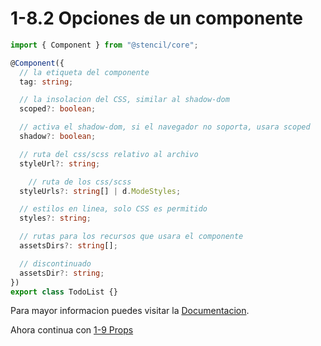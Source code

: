 # 1-8.2 Opciones de un componente

```typescript
import { Component } from "@stencil/core";

@Component({
  // la etiqueta del componente
  tag: string;

  // la insolacion del CSS, similar al shadow-dom
  scoped?: boolean;

  // activa el shadow-dom, si el navegador no soporta, usara scoped
  shadow?: boolean;

  // ruta del css/scss relativo al archivo
  styleUrl?: string;

    // ruta de los css/scss
  styleUrls?: string[] | d.ModeStyles;

  // estilos en linea, solo CSS es permitido
  styles?: string;

  // rutas para los recursos que usara el componente
  assetsDirs?: string[];

  // discontinuado
  assetsDir?: string;
})
export class TodoList {}
```

Para mayor informacion puedes visitar la [Documentacion](https://stenciljs.com/docs/component#component-decorator).

Ahora continua con [1-9 Props](1-9-props.md)
